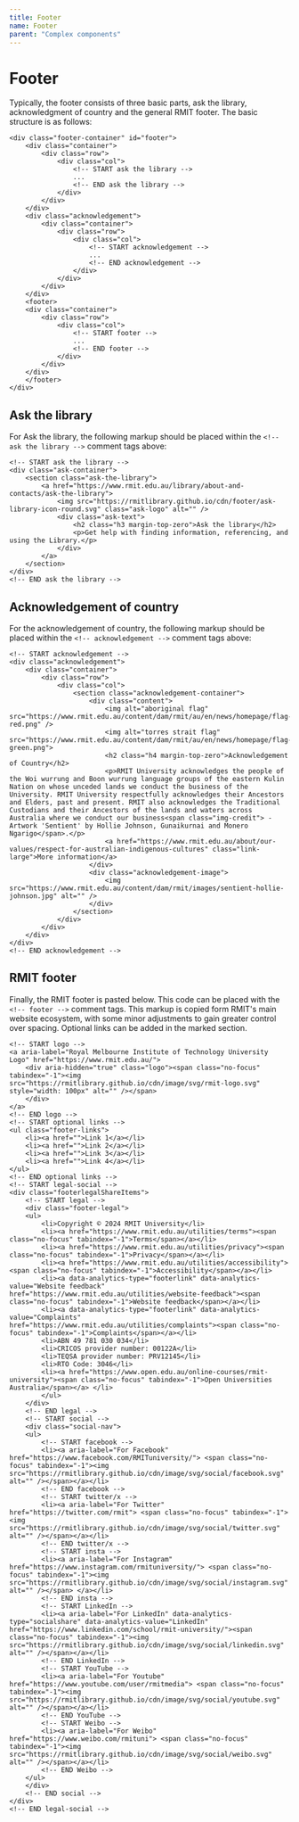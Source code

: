 ```yaml
---
title: Footer
name: Footer
parent: "Complex components"
---
```

<h1 class="margin-top-zero">Footer</h1>
<p>Typically, the footer consists of three basic parts, ask the library, acknowledgment of country and the general RMIT footer. The basic structure is as follows:
</p>

<div class="highlight">
<pre class="chroma">
<code class="language-html">&lt;div class=&quot;footer-container&quot; id=&quot;footer&quot;&gt;
	&lt;div class=&quot;container&quot;&gt;
		&lt;div class=&quot;row&quot;&gt;
			&lt;div class=&quot;col&quot;&gt;
				&lt;!-- START ask the library --&gt;
				... 
				&lt;!-- END ask the library --&gt;
			&lt;/div&gt;
		&lt;/div&gt;
	&lt;/div&gt;
	&lt;div class=&quot;acknowledgement&quot;&gt;
		&lt;div class=&quot;container&quot;&gt;
			&lt;div class=&quot;row&quot;&gt;
				&lt;div class=&quot;col&quot;&gt;
					&lt;!-- START acknowledgement --&gt;
					...
					&lt;!-- END acknowledgement --&gt;
				&lt;/div&gt;
			&lt;/div&gt;
		&lt;/div&gt;
	&lt;/div&gt;    
	&lt;footer&gt;
	&lt;div class=&quot;container&quot;&gt;
		&lt;div class=&quot;row&quot;&gt;
			&lt;div class=&quot;col&quot;&gt;
				&lt;!-- START footer --&gt;
				...
				&lt;!-- END footer --&gt;
			&lt;/div&gt;
		&lt;/div&gt;
	&lt;/div&gt;
	&lt;/footer&gt;
&lt;/div&gt;</code>
</pre></div>
<h2>Ask the library</h2>
<p>For Ask the library, the following markup should be placed within the <code>&lt;!-- ask the library --&gt;</code> comment tags above:
</p>
<div class="highlight">
<pre class="chroma">
<code class="language-html">&lt;!-- START ask the library --&gt;
&lt;div class=&quot;ask-container&quot;&gt;	
	&lt;section class=&quot;ask-the-library&quot;&gt;
		&lt;a href=&quot;https://www.rmit.edu.au/library/about-and-contacts/ask-the-library&quot;&gt;
			&lt;img src=&quot;https://rmitlibrary.github.io/cdn/footer/ask-library-icon-round.svg&quot; class=&quot;ask-logo&quot; alt=&quot;&quot; /&gt;
			&lt;div class=&quot;ask-text&quot;&gt;
				&lt;h2 class=&quot;h3 margin-top-zero&quot;&gt;Ask the library&lt;/h2&gt;
				&lt;p&gt;Get help with finding information, referencing, and using the Library.&lt;/p&gt;
			&lt;/div&gt;
		&lt;/a&gt;
	&lt;/section&gt;
&lt;/div&gt;
&lt;!-- END ask the library --&gt;</code>
</pre></div>
<h2>Acknowledgement of country</h2>
<p>For the acknowledgement of country, the following markup should be placed within the <code class="nowrap">&lt;!-- acknowledgement --&gt;</code> comment tags above:</p>
<div class="highlight">
<pre class="chroma">
<code class="language-html">&lt;!-- START acknowledgement --&gt;
&lt;div class=&quot;acknowledgement&quot;&gt;
	&lt;div class=&quot;container&quot;&gt;
		&lt;div class=&quot;row&quot;&gt;
			&lt;div class=&quot;col&quot;&gt;
				&lt;section class=&quot;acknowledgement-container&quot;&gt;
					&lt;div class=&quot;content&quot;&gt;
						&lt;img alt=&quot;aboriginal flag&quot; src=&quot;https://www.rmit.edu.au/content/dam/rmit/au/en/news/homepage/flag-red.png&quot; /&gt;
						&lt;img alt=&quot;torres strait flag&quot; src=&quot;https://www.rmit.edu.au/content/dam/rmit/au/en/news/homepage/flag-green.png&quot;&gt;    
						&lt;h2 class=&quot;h4 margin-top-zero&quot;&gt;Acknowledgement of Country&lt;/h2&gt;
						&lt;p&gt;RMIT University acknowledges the people of the Woi wurrung and Boon wurrung language groups of the eastern Kulin Nation on whose unceded lands we conduct the business of the University. RMIT University respectfully acknowledges their Ancestors and Elders, past and present. RMIT also acknowledges the Traditional Custodians and their Ancestors of the lands and waters across Australia where we conduct our business&lt;span class=&quot;img-credit&quot;&gt; - Artwork 'Sentient' by Hollie Johnson, Gunaikurnai and Monero Ngarigo&lt;/span&gt;.&lt;/p&gt;
						&lt;a href=&quot;https://www.rmit.edu.au/about/our-values/respect-for-australian-indigenous-cultures&quot; class=&quot;link-large&quot;&gt;More information&lt;/a&gt;
					&lt;/div&gt;
					&lt;div class=&quot;acknowledgement-image&quot;&gt;
						&lt;img src=&quot;https://www.rmit.edu.au/content/dam/rmit/images/sentient-hollie-johnson.jpg&quot; alt=&quot;&quot; /&gt;
					&lt;/div&gt;
				&lt;/section&gt;
			&lt;/div&gt;
		&lt;/div&gt;
	&lt;/div&gt;
&lt;/div&gt;    
&lt;!-- END acknowledgement --&gt;</code>
</pre></div>
<h2>RMIT footer</h2>
<p>Finally, the RMIT footer is pasted below. This code can be placed with the <code>&lt;!-- footer --&gt;</code> comment tags. This markup is copied form RMIT's main website ecosystem, with some minor adjustments to gain greater control over spacing. Optional links can be added in the marked section.</p>
<div class="highlight">
<pre class="chroma"><code class="language-html">&lt;!-- START logo --&gt;    
&lt;a aria-label=&quot;Royal Melbourne Institute of Technology University Logo&quot; href=&quot;https://www.rmit.edu.au/&quot;&gt;
	&lt;div aria-hidden=&quot;true&quot; class=&quot;logo&quot;&gt;&lt;span class=&quot;no-focus&quot; tabindex=&quot;-1&quot;&gt;&lt;img src=&quot;https://rmitlibrary.github.io/cdn/image/svg/rmit-logo.svg&quot; style=&quot;width: 100px&quot; alt=&quot;&quot; /&gt;&lt;/span&gt;
	&lt;/div&gt;
&lt;/a&gt;
&lt;!-- END logo --&gt;
&lt;!-- START optional links --&gt;
&lt;ul class=&quot;footer-links&quot;&gt;
	&lt;li&gt;&lt;a href=&quot;&quot;&gt;Link 1&lt;/a&gt;&lt;/li&gt;
	&lt;li&gt;&lt;a href=&quot;&quot;&gt;Link 2&lt;/a&gt;&lt;/li&gt;
	&lt;li&gt;&lt;a href=&quot;&quot;&gt;Link 3&lt;/a&gt;&lt;/li&gt;
	&lt;li&gt;&lt;a href=&quot;&quot;&gt;Link 4&lt;/a&gt;&lt;/li&gt;
&lt;/ul&gt;
&lt;!-- END optional links --&gt;
&lt;!-- START legal-social --&gt;
&lt;div class=&quot;footerlegalShareItems&quot;&gt;
	&lt;!-- START legal --&gt;
	&lt;div class=&quot;footer-legal&quot;&gt;
	&lt;ul&gt;
		&lt;li&gt;Copyright &copy; 2024 RMIT University&lt;/li&gt;
		&lt;li&gt;&lt;a href=&quot;https://www.rmit.edu.au/utilities/terms&quot;&gt;&lt;span class=&quot;no-focus&quot; tabindex=&quot;-1&quot;&gt;Terms&lt;/span&gt;&lt;/a&gt;&lt;/li&gt;
		&lt;li&gt;&lt;a href=&quot;https://www.rmit.edu.au/utilities/privacy&quot;&gt;&lt;span class=&quot;no-focus&quot; tabindex=&quot;-1&quot;&gt;Privacy&lt;/span&gt;&lt;/a&gt;&lt;/li&gt;
		&lt;li&gt;&lt;a href=&quot;https://www.rmit.edu.au/utilities/accessibility&quot;&gt;&lt;span class=&quot;no-focus&quot; tabindex=&quot;-1&quot;&gt;Accessibility&lt;/span&gt;&lt;/a&gt;&lt;/li&gt;
		&lt;li&gt;&lt;a data-analytics-type=&quot;footerlink&quot; data-analytics-value=&quot;Website feedback&quot; href=&quot;https://www.rmit.edu.au/utilities/website-feedback&quot;&gt;&lt;span class=&quot;no-focus&quot; tabindex=&quot;-1&quot;&gt;Website feedback&lt;/span&gt;&lt;/a&gt;&lt;/li&gt;
		&lt;li&gt;&lt;a data-analytics-type=&quot;footerlink&quot; data-analytics-value=&quot;Complaints&quot; href=&quot;https://www.rmit.edu.au/utilities/complaints&quot;&gt;&lt;span class=&quot;no-focus&quot; tabindex=&quot;-1&quot;&gt;Complaints&lt;/span&gt;&lt;/a&gt;&lt;/li&gt;
		&lt;li&gt;ABN 49 781 030 034&lt;/li&gt;
		&lt;li&gt;CRICOS provider number: 00122A&lt;/li&gt;
		&lt;li&gt;TEQSA provider number: PRV12145&lt;/li&gt;
		&lt;li&gt;RTO Code: 3046&lt;/li&gt;
		&lt;li&gt;&lt;a href=&quot;https://www.open.edu.au/online-courses/rmit-university&quot;&gt;&lt;span class=&quot;no-focus&quot; tabindex=&quot;-1&quot;&gt;Open Universities Australia&lt;/span&gt;&lt;/a&gt; &lt;/li&gt;
		&lt;/ul&gt;
	&lt;/div&gt;
	&lt;!-- END legal --&gt;
	&lt;!-- START social --&gt;
	&lt;div class=&quot;social-nav&quot;&gt;
	&lt;ul&gt; 
		&lt;!-- START facebook --&gt;
		&lt;li&gt;&lt;a aria-label=&quot;For Facebook&quot;  href=&quot;https://www.facebook.com/RMITuniversity/&quot;&gt; &lt;span class=&quot;no-focus&quot; tabindex=&quot;-1&quot;&gt;&lt;img src=&quot;https://rmitlibrary.github.io/cdn/image/svg/social/facebook.svg&quot; alt=&quot;&quot; /&gt;&lt;/span&gt;&lt;/a&gt;&lt;/li&gt;
		&lt;!-- END facebook --&gt;
		&lt;!-- START twitter/x --&gt;
		&lt;li&gt;&lt;a aria-label=&quot;For Twitter&quot; href=&quot;https://twitter.com/rmit&quot;&gt; &lt;span class=&quot;no-focus&quot; tabindex=&quot;-1&quot;&gt;&lt;img src=&quot;https://rmitlibrary.github.io/cdn/image/svg/social/twitter.svg&quot; alt=&quot;&quot; /&gt;&lt;/span&gt;&lt;/a&gt;&lt;/li&gt;
		&lt;!-- END twitter/x --&gt;
		&lt;!-- START insta --&gt;
		&lt;li&gt;&lt;a aria-label=&quot;For Instagram&quot; href=&quot;https://www.instagram.com/rmituniversity/&quot;&gt; &lt;span class=&quot;no-focus&quot; tabindex=&quot;-1&quot;&gt;&lt;img src=&quot;https://rmitlibrary.github.io/cdn/image/svg/social/instagram.svg&quot; alt=&quot;&quot; /&gt;&lt;/span&gt; &lt;/a&gt;&lt;/li&gt;
		&lt;!-- END insta --&gt;              
		&lt;!-- START LinkedIn --&gt;
		&lt;li&gt;&lt;a aria-label=&quot;For LinkedIn&quot; data-analytics-type=&quot;socialshare&quot; data-analytics-value=&quot;LinkedIn&quot; href=&quot;https://www.linkedin.com/school/rmit-university/&quot;&gt;&lt;span class=&quot;no-focus&quot; tabindex=&quot;-1&quot;&gt;&lt;img src=&quot;https://rmitlibrary.github.io/cdn/image/svg/social/linkedin.svg&quot; alt=&quot;&quot; /&gt;&lt;/span&gt;&lt;/a&gt;&lt;/li&gt;
		&lt;!-- END LinkedIn --&gt;
		&lt;!-- START YouTube --&gt;
		&lt;li&gt;&lt;a aria-label=&quot;For Youtube&quot; href=&quot;https://www.youtube.com/user/rmitmedia&quot;&gt; &lt;span class=&quot;no-focus&quot; tabindex=&quot;-1&quot;&gt;&lt;img src=&quot;https://rmitlibrary.github.io/cdn/image/svg/social/youtube.svg&quot; alt=&quot;&quot; /&gt;&lt;/span&gt;&lt;/a&gt;&lt;/li&gt;
		&lt;!-- END YouTube --&gt;     
		&lt;!-- START Weibo --&gt;          
		&lt;li&gt;&lt;a aria-label=&quot;For Weibo&quot; href=&quot;https://www.weibo.com/rmituni&quot;&gt; &lt;span class=&quot;no-focus&quot; tabindex=&quot;-1&quot;&gt;&lt;img src=&quot;https://rmitlibrary.github.io/cdn/image/svg/social/weibo.svg&quot; alt=&quot;&quot; /&gt;&lt;/span&gt;&lt;/a&gt;&lt;/li&gt;
		&lt;!-- END Weibo --&gt;                
	&lt;/ul&gt;
	&lt;/div&gt;
	&lt;!-- END social --&gt;
&lt;/div&gt;
&lt;!-- END legal-social --&gt;</code>
</pre></div>
